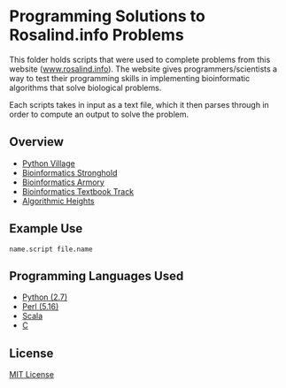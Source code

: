 # Programming Solutions to Rosalind.info Problems

This folder holds scripts that were used to complete problems from this website
(www.rosalind.info). The website gives programmers/scientists a way to test
their programming skills in implementing bioinformatic algorithms that solve
biological problems.

Each scripts takes in input as a text file, which it then parses through in
order to compute an output to solve the problem.

## Overview

- [Python Village](python-village/)
- [Bioinformatics Stronghold](bioinformatics-stronghold/)
- [Bioinformatics Armory](bioinformatics-armory/)
- [Bioinformatics Textbook Track](textbook-track/)
- [Algorithmic Heights](algorithmic-heights/)

## Example Use

```Shell
name.script file.name
```

## Programming Languages Used

- [Python (2.7)](https://www.python.org/)
- [Perl (5.16)](https://www.perl.org/)
- [Scala](http://www.scala-lang.org/)
- [C](https://en.wikipedia.org/wiki/C_(programming_language))

## License

[MIT License](LICENSE)
